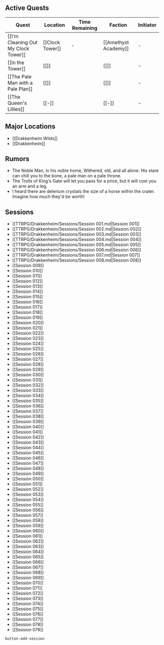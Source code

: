 
## Active Quests

<!-- QueryToSerialize: TABLE WITHOUT ID file.link AS "Quest", "[[" + location + "]]" as "Location", complete_by AS "Time Remaining", "[[" + faction + "]]" as "Faction", initator AS "Initiator" FROM "TTRPG/Drakkenheim" WHERE type = "quest" AND !completed SORT file.name ASC -->
<!-- SerializedQuery: TABLE WITHOUT ID file.link AS "Quest", "[[" + location + "]]" as "Location", complete_by AS "Time Remaining", "[[" + faction + "]]" as "Faction", initator AS "Initiator" FROM "TTRPG/Drakkenheim" WHERE type = "quest" AND !completed SORT file.name ASC -->

| Quest                                                                                            | Location        | Time Remaining | Faction              | Initiator |
| ------------------------------------------------------------------------------------------------ | --------------- | -------------- | -------------------- | --------- |
| [[I'm Cleaning Out My Clock Tower]] | [[Clock Tower]] | \-             | [[Amethyst Academy]] | \-        |
| [[In the Tower]]                                       | [[]]            |                | [[]]                 | \-        |
| [[The Pale Man with a Pale Plan]]     | [[]]            |                | [[]]                 | \-        |
| [[The Queen's Lillies]]                         | [[\-]]          |                | [[\-]]               | \-        |
<!-- SerializedQuery END -->


## Major Locations

<!-- QueryToSerialize: LIST FROM "TTRPG/Drakkenheim/Locations" WHERE within = "None" -->
<!-- SerializedQuery: LIST FROM "TTRPG/Drakkenheim/Locations" WHERE within = "None" -->
- [[Drakkenheim Wilds]]
- [[Drakkenheim]]
<!-- SerializedQuery END -->

## Rumors

- The Noble Man, in his noble home, Withered, old, and all alone. His stare can chill you to the bone, a pale man on a pale throne.
- The Trolls of King's Gate will let you pass for a price, but it will cost you an arm and a leg.
- I heard there are delerium crystals the size of a horse within the crater. Imagine how much they'd be worth!

## Sessions
<!-- QueryToSerialize: LIST FROM "TTRPG/Drakkenheim/Sessions" SORT file.name ASC -->
<!-- SerializedQuery: LIST FROM "TTRPG/Drakkenheim/Sessions" SORT file.name ASC -->
- [[TTRPG/Drakkenheim/Sessions/Session 001.md|Session 001]]
- [[TTRPG/Drakkenheim/Sessions/Session 002.md|Session 002]]
- [[TTRPG/Drakkenheim/Sessions/Session 003.md|Session 003]]
- [[TTRPG/Drakkenheim/Sessions/Session 004.md|Session 004]]
- [[TTRPG/Drakkenheim/Sessions/Session 005.md|Session 005]]
- [[TTRPG/Drakkenheim/Sessions/Session 006.md|Session 006]]
- [[TTRPG/Drakkenheim/Sessions/Session 007.md|Session 007]]
- [[TTRPG/Drakkenheim/Sessions/Session 008.md|Session 008]]
- [[Session 009]]
- [[Session 010]]
- [[Session 011]]
- [[Session 012]]
- [[Session 013]]
- [[Session 014]]
- [[Session 015]]
- [[Session 016]]
- [[Session 017]]
- [[Session 018]]
- [[Session 019]]
- [[Session 020]]
- [[Session 021]]
- [[Session 022]]
- [[Session 023]]
- [[Session 024]]
- [[Session 025]]
- [[Session 026]]
- [[Session 027]]
- [[Session 028]]
- [[Session 029]]
- [[Session 030]]
- [[Session 031]]
- [[Session 032]]
- [[Session 033]]
- [[Session 034]]
- [[Session 035]]
- [[Session 036]]
- [[Session 037]]
- [[Session 038]]
- [[Session 039]]
- [[Session 040]]
- [[Session 041]]
- [[Session 042]]
- [[Session 043]]
- [[Session 044]]
- [[Session 045]]
- [[Session 046]]
- [[Session 047]]
- [[Session 048]]
- [[Session 049]]
- [[Session 050]]
- [[Session 051]]
- [[Session 052]]
- [[Session 053]]
- [[Session 054]]
- [[Session 055]]
- [[Session 056]]
- [[Session 057]]
- [[Session 058]]
- [[Session 059]]
- [[Session 060]]
- [[Session 061]]
- [[Session 062]]
- [[Session 063]]
- [[Session 064]]
- [[Session 065]]
- [[Session 066]]
- [[Session 067]]
- [[Session 068]]
- [[Session 069]]
- [[Session 070]]
- [[Session 071]]
- [[Session 072]]
- [[Session 073]]
- [[Session 074]]
- [[Session 075]]
- [[Session 076]]
- [[Session 077]]
- [[Session 078]]
- [[Session 079]]
<!-- SerializedQuery END -->
`button-add-session`
